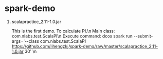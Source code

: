 # spark-demo

1. scalapractice_2.11-1.0.jar
	
	This is the first demo. To calculate PI.\n
	Main class: com.nlabs.test.ScalaPI\n
	Execute command: dcos spark run --submit-args='--class com.nlabs.test.ScalaPI https://github.com/lihengzkj/spark-demo/raw/master/scalapractice_2.11-1.0.jar 30' \n
